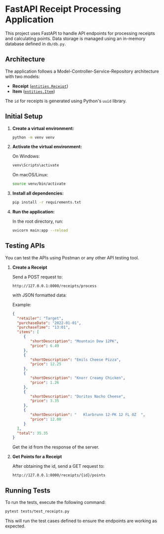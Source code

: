 # FastAPI Receipt Processing Application

This project uses FastAPI to handle API endpoints for processing receipts and calculating points. Data storage is managed using an in-memory database defined in `db/db.py`.

## Architecture

The application follows a Model-Controller-Service-Repository architecture with two models:

- **Receipt** ([`entities.Receipt`](entities/Receipt.py))
- **Item** ([`entities.Item`](entities/Item.py))

The `id` for receipts is generated using Python's `uuid` library.

## Initial Setup

1. **Create a virtual environment:**

    ```sh
    python -m venv venv
    ```

2. **Activate the virtual environment:**

    On Windows:
    ```sh
    venv\Scripts\activate
    ```

    On macOS/Linux:
    ```sh
    source venv/bin/activate
    ```

3. **Install all dependencies:**

    ```sh
    pip install -r requirements.txt
    ```

4. **Run the application:**

    In the root directory, run:
    ```sh
    uvicorn main:app --reload
    ```

## Testing APIs

You can test the APIs using Postman or any other API testing tool.

1. **Create a Receipt**

    Send a POST request to:
    ```
    http://127.0.0.1:8000/receipts/process
    ```

    with JSON formatted data:

    Example:
    ```json
    {
      "retailer": "Target",
      "purchaseDate": "2022-01-01",
      "purchaseTime": "13:01",
      "items": [
         {
            "shortDescription": "Mountain Dew 12PK",
            "price": 6.49
         },
         {
            "shortDescription": "Emils Cheese Pizza",
            "price": 12.25
         },
         {
            "shortDescription": "Knorr Creamy Chicken",
            "price": 1.26
         },
         {
            "shortDescription": "Doritos Nacho Cheese",
            "price": 3.35
         },
         {
            "shortDescription": "   Klarbrunn 12-PK 12 FL OZ  ",
            "price": 12.00
         }
      ],
      "total": 35.35
    }
    ```

    Get the id from the response of the server.

2. **Get Points for a Receipt**

    After obtaining the id, send a GET request to:
    ```
    http://127.0.0.1:8000/receipts/{id}/points
    ```

## Running Tests

To run the tests, execute the following command:
```sh
pytest tests/test_receipts.py
```

This will run the test cases defined to ensure the endpoints are working as expected.